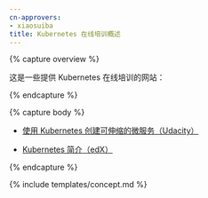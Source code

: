 ```yaml
---
cn-approvers:
- xiaosuiba
title: Kubernetes 在线培训概述
---
```

<!--
title: Overview of Kubernetes Online Training
-->


{% capture overview %}

<!--
Here are some of the sites that offer online training for Kubernetes:
-->
这是一些提供 Kubernetes 在线培训的网站：

{% endcapture %}

{% capture body %}

<!--
* [Scalable Microservices with Kubernetes (Udacity)](https://www.udacity.com/course/scalable-microservices-with-kubernetes--ud615)

* [Introduction to Kubernetes (edX)](https://www.udacity.com/course/scalable-microservices-with-kubernetes--ud615)
-->
* [使用 Kubernetes 创建可伸缩的微服务（Udacity）](https://www.udacity.com/course/scalable-microservices-with-kubernetes--ud615)

* [Kubernetes 简介（edX）](https://www.udacity.com/course/scalable-microservices-with-kubernetes--ud615)

{% endcapture %}


{% include templates/concept.md %}

